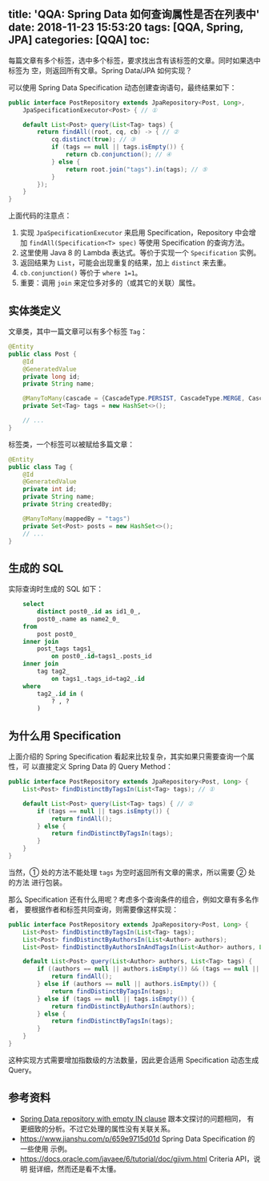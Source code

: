 title: 'QQA: Spring Data 如何查询属性是否在列表中'
date: 2018-11-23 15:53:20
tags: [QQA, Spring, JPA]
categories: [QQA]
toc:
---

每篇文章有多个标签，选中多个标签，要求找出含有该标签的文章。同时如果选中标签为
空，则返回所有文章。Spring Data/JPA 如何实现？

可以使用 Spring Data Specification 动态创建查询语句，最终结果如下：

```java
public interface PostRepository extends JpaRepository<Post, Long>,
    JpaSpecificationExecutor<Post> { // ①

    default List<Post> query(List<Tag> tags) {
        return findAll((root, cq, cb) -> { // ②
            cq.distinct(true); // ③
            if (tags == null || tags.isEmpty()) {
                return cb.conjunction(); // ④
            } else {
                return root.join("tags").in(tags); // ⑤
            }
        });
    }
}
```

上面代码的注意点：

1. 实现 `JpaSpecificationExecutor` 来启用 Specification，Repository 中会增加
   `findAll(Specification<T> spec)` 等使用 Specification 的查询方法。
2. 这里使用 Java 8 的 Lambda 表达式。等价于实现一个 `Specification` 实例。
3. 返回结果为 `List`，可能会出现重复的结果，加上 `distinct` 来去重。
4. `cb.conjunction()` 等价于 `where 1=1`。
5. 重要：调用 `join` 来定位多对多的（或其它的关联）属性。


## 实体类定义

文章类，其中一篇文章可以有多个标签 `Tag`：

```java
@Entity
public class Post {
    @Id
    @GeneratedValue
    private long id;
    private String name;

    @ManyToMany(cascade = {CascadeType.PERSIST, CascadeType.MERGE, CascadeType.DETACH, CascadeType.REFRESH})
    private Set<Tag> tags = new HashSet<>();

    // ...
}
```

标签类，一个标签可以被赋给多篇文章：

```java
@Entity
public class Tag {
    @Id
    @GeneratedValue
    private int id;
    private String name;
    private String createdBy;

    @ManyToMany(mappedBy = "tags")
    private Set<Post> posts = new HashSet<>();
    // ...
}
```

## 生成的 SQL

实际查询时生成的 SQL 如下：

```sql
    select
        distinct post0_.id as id1_0_,
        post0_.name as name2_0_ 
    from
        post post0_ 
    inner join
        post_tags tags1_ 
            on post0_.id=tags1_.posts_id 
    inner join
        tag tag2_ 
            on tags1_.tags_id=tag2_.id 
    where
        tag2_.id in (
            ? , ?
        )
```

## 为什么用 Specification

上面介绍的 Spring Specification 看起来比较复杂，其实如果只需要查询一个属性，可
以直接定义 Spring Data 的 Query Method：

```java
public interface PostRepository extends JpaRepository<Post, Long> {
    List<Post> findDistinctByTagsIn(List<Tag> tags); // ①

    default List<Post> query(List<Tag> tags) { // ②
        if (tags == null || tags.isEmpty()) {
            return findAll();
        } else {
            return findDistinctByTagsIn(tags);
        }
    }
}

```

当然，① 处的方法不能处理 `tags` 为空时返回所有文章的需求，所以需要 ② 处的方法
进行包装。

那么 Specification 还有什么用呢？考虑多个查询条件的组合，例如文章有多名作者，
要根据作者和标签共同查询，则需要像这样实现：

```java
public interface PostRepository extends JpaRepository<Post, Long> {
    List<Post> findDistinctByTagsIn(List<Tag> tags);
    List<Post> findDistinctByAuthorsIn(List<Author> authors);
    List<Post> findDistinctByAuthorsInAndTagsIn(List<Author> authors, List<Tag> tags);

    default List<Post> query(List<Author> authors, List<Tag> tags) {
        if ((authors == null || authors.isEmpty()) && (tags == null || tags.isEmpty())) {
            return findAll();
        } else if (authors == null || authors.isEmpty()) {
            return findDistinctByTagsIn(tags);
        } else if (tags == null || tags.isEmpty()) {
            return findDistinctByAuthorsIn(authors);
        } else {
            return findDistinctByTagsIn(tags);
        }
    }
}
```

这种实现方式需要增加指数级的方法数量，因此更合适用 Specification 动态生成 Query。

## 参考资料

- [Spring Data repository with empty IN
    clause](https://rzymek.github.io/post/jpa-empty-in/) 跟本文探讨的问题相同，
    有更细致的分析。不过它处理的属性没有关联关系。
- https://www.jianshu.com/p/659e9715d01d Spring Data Specification 的一些使用
    示例。
- https://docs.oracle.com/javaee/6/tutorial/doc/gjivm.html Criteria API，说明
    挺详细，然而还是看不太懂。
